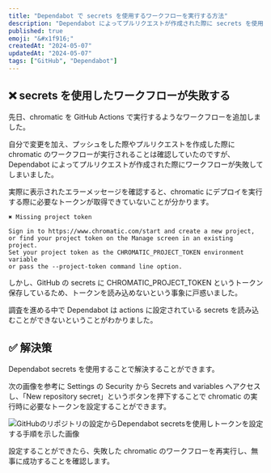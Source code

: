 ```yaml
---
title: "Dependabot で secrets を使用するワークフローを実行する方法"
description: "Dependabot によってプルリクエストが作成された際に secrets を使用したワークフローが失敗してしまうときの対処法についてまとめる。"
published: true
emoji: "&#x1f916;"
createdAt: "2024-05-07"
updatedAt: "2024-05-07"
tags: ["GitHub", "Dependabot"]
---
```


## &#10060; secrets を使用したワークフローが失敗する

先日、chromatic を GitHub Actions で実行するようなワークフローを追加しました。

自分で変更を加え、プッシュをした際やプルリクエストを作成した際に chromatic のワークフローが実行されることは確認していたのですが、Dependabot によってプルリクエストが作成された際にワークフローが失敗してしまいました。

実際に表示されたエラーメッセージを確認すると、chromatic にデプロイを実行する際に必要なトークンが取得できていないことが分かります。

```
✖ Missing project token

Sign in to https://www.chromatic.com/start and create a new project,
or find your project token on the Manage screen in an existing project.
Set your project token as the CHROMATIC_PROJECT_TOKEN environment variable
or pass the --project-token command line option.
```

しかし、GitHub の secrets に CHROMATIC_PROJECT_TOKEN というトークン保存しているため、トークンを読み込めないという事象に戸惑いました。

調査を進める中で Dependabot は actions に設定されている secrets を読み込むことができないということがわかりました。

## &#x2705; 解決策

Dependabot secrets を使用することで解決することができます。

次の画像を参考に Settings の Security から Secrets and variables へアクセスし、「New repository secret」というボタンを押下することで chromatic の実行時に必要なトークンを設定することができます。

![GitHubのリポジトリの設定からDependabot secretsを使用しトークンを設定する手順を示した画像](/images/content/dependabot-secrets.png)

設定することができたら、失敗した chromatic のワークフローを再実行し、無事に成功することを確認します。
